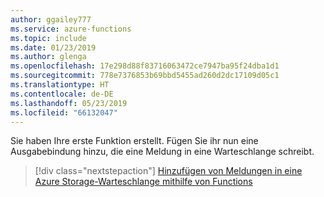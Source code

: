 ```yaml
---
author: ggailey777
ms.service: azure-functions
ms.topic: include
ms.date: 01/23/2019
ms.author: glenga
ms.openlocfilehash: 17e298d88f83716063472ce7947ba95f24dba1d1
ms.sourcegitcommit: 778e7376853b69bbd5455ad260d2dc17109d05c1
ms.translationtype: HT
ms.contentlocale: de-DE
ms.lasthandoff: 05/23/2019
ms.locfileid: "66132047"
---
```

Sie haben Ihre erste Funktion erstellt. Fügen Sie ihr nun eine Ausgabebindung hinzu, die eine Meldung in eine Warteschlange schreibt.

> [!div class="nextstepaction"]
> [Hinzufügen von Meldungen in eine Azure Storage-Warteschlange mithilfe von Functions](../articles/azure-functions/functions-integrate-storage-queue-output-binding.md)
